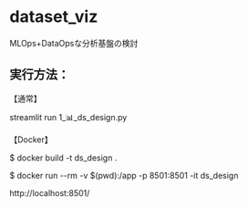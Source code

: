 # dataset_viz
MLOps+DataOpsな分析基盤の検討

## 実行方法：
【通常】

streamlit run 1_📊_ds_design.py

【Docker】

$ docker build -t ds_design .

$ docker run --rm -v $(pwd):/app -p 8501:8501 -it ds_design

http://localhost:8501/

